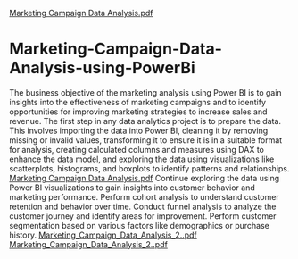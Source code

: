 [Marketing Campaign Data Analysis.pdf](https://github.com/shivani11chaudhary/Marketing-Campaign-Data-Analysis-using-PowerBi/files/11737012/Marketing.Campaign.Data.Analysis.pdf)
# Marketing-Campaign-Data-Analysis-using-PowerBi
The business objective of the marketing analysis using Power BI is to gain insights into the effectiveness of marketing campaigns and to identify opportunities for improving marketing strategies to increase sales and revenue.
The first step in any data analytics project is to prepare the data. This involves importing the data into Power BI, cleaning it by removing missing or invalid values, transforming it to ensure it is in a suitable format for analysis, creating calculated columns and measures using DAX to enhance the data model, and exploring the data using visualizations like scatterplots, histograms, and boxplots to identify patterns and relationships.
[Marketing Campaign Data Analysis.pdf](https://github.com/shivani11chaudhary/Marketing-Campaign-Data-Analysis-using-PowerBi/files/11737012/Marketing.Campaign.Data.Analysis.pdf)
Continue exploring the data using Power BI visualizations to gain insights into customer behavior and marketing performance.
Perform cohort analysis to understand customer retention and behavior over time.
Conduct funnel analysis to analyze the customer journey and identify areas for improvement.
Perform customer segmentation based on various factors like demographics or purchase history.
[Marketing_Campaign_Data_Analysis_2..pdf](https://github.com/shivani11chaudhary/Marketing-Campaign-Data-Analysis-using-PowerBi/files/11737029/Marketing_Campaign_Data_Analysis_2.pdf)
[Marketing_Campaign_Data_Analysis_2..pdf](https://github.com/shivani11chaudhary/Marketing-Campaign-Data-Analysis-using-PowerBi/files/11737040/Marketing_Campaign_Data_Analysis_2.pdf)






